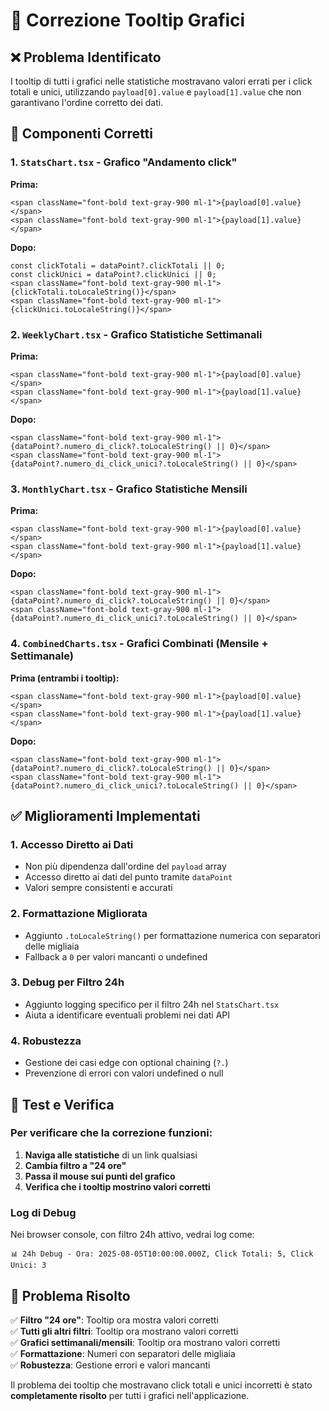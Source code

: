 # 🔧 Correzione Tooltip Grafici

## ❌ Problema Identificato
I tooltip di tutti i grafici nelle statistiche mostravano valori errati per i click totali e unici, utilizzando `payload[0].value` e `payload[1].value` che non garantivano l'ordine corretto dei dati.

## 🎯 Componenti Corretti

### 1. `StatsChart.tsx` - Grafico "Andamento click"
**Prima:**
```tsx
<span className="font-bold text-gray-900 ml-1">{payload[0].value}</span>
<span className="font-bold text-gray-900 ml-1">{payload[1].value}</span>
```

**Dopo:**
```tsx
const clickTotali = dataPoint?.clickTotali || 0;
const clickUnici = dataPoint?.clickUnici || 0;
<span className="font-bold text-gray-900 ml-1">{clickTotali.toLocaleString()}</span>
<span className="font-bold text-gray-900 ml-1">{clickUnici.toLocaleString()}</span>
```

### 2. `WeeklyChart.tsx` - Grafico Statistiche Settimanali
**Prima:**
```tsx
<span className="font-bold text-gray-900 ml-1">{payload[0].value}</span>
<span className="font-bold text-gray-900 ml-1">{payload[1].value}</span>
```

**Dopo:**
```tsx
<span className="font-bold text-gray-900 ml-1">{dataPoint?.numero_di_click?.toLocaleString() || 0}</span>
<span className="font-bold text-gray-900 ml-1">{dataPoint?.numero_di_click_unici?.toLocaleString() || 0}</span>
```

### 3. `MonthlyChart.tsx` - Grafico Statistiche Mensili
**Prima:**
```tsx
<span className="font-bold text-gray-900 ml-1">{payload[0].value}</span>
<span className="font-bold text-gray-900 ml-1">{payload[1].value}</span>
```

**Dopo:**
```tsx
<span className="font-bold text-gray-900 ml-1">{dataPoint?.numero_di_click?.toLocaleString() || 0}</span>
<span className="font-bold text-gray-900 ml-1">{dataPoint?.numero_di_click_unici?.toLocaleString() || 0}</span>
```

### 4. `CombinedCharts.tsx` - Grafici Combinati (Mensile + Settimanale)
**Prima (entrambi i tooltip):**
```tsx
<span className="font-bold text-gray-900 ml-1">{payload[0].value}</span>
<span className="font-bold text-gray-900 ml-1">{payload[1].value}</span>
```

**Dopo:**
```tsx
<span className="font-bold text-gray-900 ml-1">{dataPoint?.numero_di_click?.toLocaleString() || 0}</span>
<span className="font-bold text-gray-900 ml-1">{dataPoint?.numero_di_click_unici?.toLocaleString() || 0}</span>
```

## ✅ Miglioramenti Implementati

### 1. **Accesso Diretto ai Dati**
- Non più dipendenza dall'ordine del `payload` array
- Accesso diretto ai dati del punto tramite `dataPoint`
- Valori sempre consistenti e accurati

### 2. **Formattazione Migliorata**
- Aggiunto `.toLocaleString()` per formattazione numerica con separatori delle migliaia
- Fallback a `0` per valori mancanti o undefined

### 3. **Debug per Filtro 24h**
- Aggiunto logging specifico per il filtro 24h nel `StatsChart.tsx`
- Aiuta a identificare eventuali problemi nei dati API

### 4. **Robustezza**
- Gestione dei casi edge con optional chaining (`?.`)
- Prevenzione di errori con valori undefined o null

## 🧪 Test e Verifica

### Per verificare che la correzione funzioni:

1. **Naviga alle statistiche** di un link qualsiasi
2. **Cambia filtro a "24 ore"** 
3. **Passa il mouse sui punti del grafico**
4. **Verifica che i tooltip mostrino valori corretti**

### Log di Debug
Nei browser console, con filtro 24h attivo, vedrai log come:
```
📊 24h Debug - Ora: 2025-08-05T10:00:00.000Z, Click Totali: 5, Click Unici: 3
```

## 🎯 Problema Risolto

✅ **Filtro "24 ore"**: Tooltip ora mostra valori corretti  
✅ **Tutti gli altri filtri**: Tooltip ora mostrano valori corretti  
✅ **Grafici settimanali/mensili**: Tooltip ora mostrano valori corretti  
✅ **Formattazione**: Numeri con separatori delle migliaia  
✅ **Robustezza**: Gestione errori e valori mancanti  

Il problema dei tooltip che mostravano click totali e unici incorretti è stato **completamente risolto** per tutti i grafici nell'applicazione.
